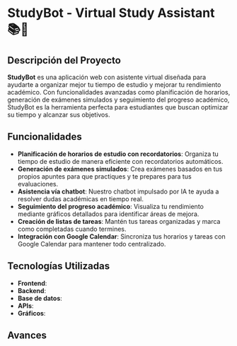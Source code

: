 # StudyBot - Virtual Study Assistant 📚🤖

## Descripción del Proyecto

**StudyBot** es una aplicación web con asistente virtual diseñada para ayudarte a organizar mejor tu tiempo de estudio y mejorar tu rendimiento académico. Con funcionalidades avanzadas como planificación de horarios, generación de exámenes simulados y seguimiento del progreso académico, StudyBot es la herramienta perfecta para estudiantes que buscan optimizar su tiempo y alcanzar sus objetivos.

## Funcionalidades

- **Planificación de horarios de estudio con recordatorios**: Organiza tu tiempo de estudio de manera eficiente con recordatorios automáticos.
- **Generación de exámenes simulados**: Crea exámenes basados en tus propios apuntes para que practiques y te prepares para tus evaluaciones.
- **Asistencia vía chatbot**: Nuestro chatbot impulsado por IA te ayuda a resolver dudas académicas en tiempo real.
- **Seguimiento del progreso académico**: Visualiza tu rendimiento mediante gráficos detallados para identificar áreas de mejora.
- **Creación de listas de tareas**: Mantén tus tareas organizadas y marca como completadas cuando termines.
- **Integración con Google Calendar**: Sincroniza tus horarios y tareas con Google Calendar para mantener todo centralizado.

## Tecnologías Utilizadas

- **Frontend**: 
- **Backend**: 
- **Base de datos**: 
- **APIs**: 
- **Gráficos**: 

## Avances
